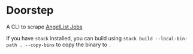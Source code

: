 # Doorstep

A CLI to scrape [AngelList Jobs](https://angel.co/jobs)

If you have `stack` installed, you can build using `stack build --local-bin-path . --copy-bins` to copy the binary to `.`
